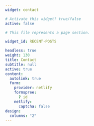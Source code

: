 ```yaml
---
widget: contact

# Activate this widget? true/false
active: false

# This file represents a page section.

widget_id: RECENT-POSTS

headless: true
weight: 130
title: Contact
subtitle: null
active: true
content:
  autolink: true
  form:
    provider: netlify
    formspree:
      ? id
    netlify:
      captcha: false
design:
  columns: "2"
---
```

